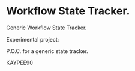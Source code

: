 # Workflow State Tracker.

Generic Workflow State Tracker.

Experimental project:

P.O.C. for a generic state tracker.

KAYPEE90
